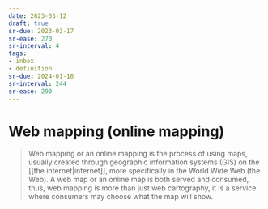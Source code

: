 ```yaml
---
date: 2023-03-12
draft: true
sr-due: 2023-03-17
sr-ease: 270
sr-interval: 4
tags:
- inbox
- definition
sr-due: 2024-01-16
sr-interval: 244
sr-ease: 290
---
```


# Web mapping (online mapping)

> Web mapping or an online mapping is the process of using maps, usually created
> through geographic information systems (GIS) on the
> [[the internet|internet]], more specifically in the World Wide
> Web (the Web). A web map or an online map is both served and consumed, thus,
> web mapping is more than just web cartography, it is a service where consumers
> may choose what the map will show.